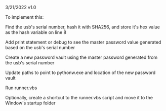 3/21/2022 v1.0

To implement this:

  Find the usb's serial number, hash it with SHA256, and store it's hex value as the hash variable on line 8
  
  Add print statement or debug to see the master password value generated based on the usb's serial number
  
  Create a new password vault using the master password generated from the usb's serial number
  
  Update paths to point to pythonw.exe and location of the new password vault
  
  Run runner.vbs
  
  Optionally, create a shortcut to the runner.vbs script and move it to the Window's startup folder
